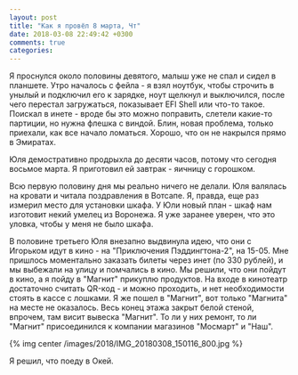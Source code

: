 ```yaml
---
layout: post
title: "Как я провёл 8 марта, Чт"
date: 2018-03-08 22:49:42 +0300
comments: true
categories: 
---
```

Я проснулся около половины девятого, малыш уже не спал и сидел в планшете. Утро началось с фейла - я взял ноутбук, чтобы строчить в унылый и подключил его к зарядке, ноут щелкнул и выключился, после чего перестал загружаться, показывает EFI Shell или что-то такое. Поискал в инете - вроде бы это можно поправить, слетели какие-то партиции, но нужна флешка с виндой. Блин, новая проблема, только приехали, как все начало ломаться. Хорошо, что он не накрылся прямо в Эмиратах.

Юля демостративно продрыхла до десяти часов, потому что сегодня восьмое марта. Я приготовил ей завтрак - яичницу с горошком.

Всю первую половину дня мы реально ничего не делали. Юля валялась на кровати и читала поздравления в Вотсапе. Я, правда, еще раз измерил место для установки шкафа. У Юли новый план - шкаф нам изготовит некий умелец из Воронежа. Я уже заранее уверен, что это уловка, чтобы у меня не было шкафа.

В половине третьего Юля внезапно выдвинула идею, что они с Игорьком идут в кино - на "Приключения Пэддингтона-2", на 15-05. Мне пришлось моментально заказать билеты через инет (по 330 рублей), и мы выбежали на улицу и помчались в кино. Мы решили, что они пойдут в кино, а я пойду в "Магнит" прикуплю продуктов. На входе в кинотеатр достаточно считать QR-код - и можно проходить, и нет необходимости стоять в кассе с лошками. Я же пошел в "Магнит", вот только "Магнита" на месте не оказалось. Весь конец этажа закрыт белой стеной, впрочем, там висит вывеска "Магнит". То ли у них ремонт, то ли "Магнит" присоединился к компании магазинов "Мосмарт" и "Наш".

{% img center /images/2018/IMG_20180308_150116_800.jpg %}

Я решил, что поеду в Окей.